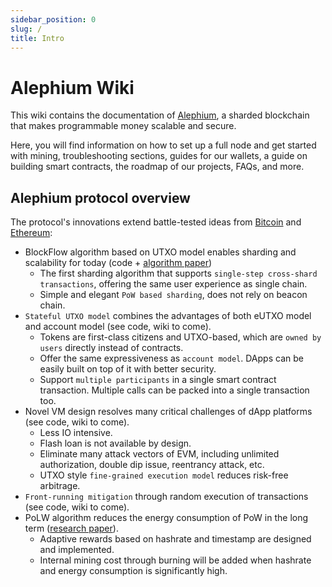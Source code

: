 ```yaml
---
sidebar_position: 0
slug: /
title: Intro
---
```


# Alephium Wiki

This wiki contains the documentation of [Alephium](https://github.com/alephium/alephium), a sharded blockchain that makes programmable money scalable and secure.

Here, you will find information on how to set up a full node and get started with mining, troubleshooting sections, guides for our wallets, a guide on building smart contracts, the roadmap of our projects, FAQs, and more.

## Alephium protocol overview

The protocol's innovations extend battle-tested ideas from [Bitcoin](https://bitcoin.org/bitcoin.pdf) and [Ethereum](https://ethereum.org/en/whitepaper/):

- BlockFlow algorithm based on UTXO model enables sharding and scalability for today (code + [algorithm paper](https://github.com/alephium/research/blob/master/alephium.pdf))
  - The first sharding algorithm that supports `single-step cross-shard transactions`, offering the same user experience as single chain.
  - Simple and elegant `PoW based sharding`, does not rely on beacon chain.
- `Stateful UTXO model` combines the advantages of both eUTXO model and account model (see code, wiki to come).
  - Tokens are first-class citizens and UTXO-based, which are `owned by users` directly instead of contracts.
  - Offer the same expressiveness as `account model`. DApps can be easily built on top of it with better security.
  - Support `multiple participants` in a single smart contract transaction. Multiple calls can be packed into a single transaction too.
- Novel VM design resolves many critical challenges of dApp platforms (see code, wiki to come).
  - Less IO intensive.
  - Flash loan is not available by design.
  - Eliminate many attack vectors of EVM, including unlimited authorization, double dip issue, reentrancy attack, etc.
  - UTXO style `fine-grained execution model` reduces risk-free arbitrage.
- `Front-running mitigation` through random execution of transactions (see code, wiki to come).
- PoLW algorithm reduces the energy consumption of PoW in the long term ([research paper](https://github.com/alephium/research/blob/master/polw.pdf)).
  - Adaptive rewards based on hashrate and timestamp are designed and implemented.
  - Internal mining cost through burning will be added when hashrate and energy consumption is significantly high.
